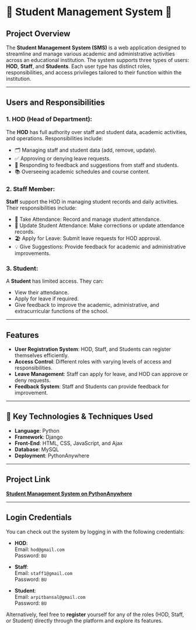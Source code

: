 # 🚀 Student Management System 🚀

## Project Overview

The **Student Management System (SMS)** is a web application designed to streamline and manage various academic and administrative activities across an educational institution. The system supports three types of users: **HOD**, **Staff**, and **Students**. Each user type has distinct roles, responsibilities, and access privileges tailored to their function within the institution.

---

## Users and Responsibilities

### 1. HOD (Head of Department):
The **HOD** has full authority over staff and student data, academic activities, and operations. Responsibilities include:
- 🗂️ Managing staff and student data (add, remove, update).
- ✅ Approving or denying leave requests.
- 💬 Responding to feedback and suggestions from staff and students.
- 📚 Overseeing academic schedules and course content.

### 2. Staff Member:
**Staff** support the HOD in managing student records and daily activities. Their responsibilities include:
- 📝 Take Attendance: Record and manage student attendance.
- 🔄 Update Student Attendance: Make corrections or update attendance records.
- 🏖️ Apply for Leave: Submit leave requests for HOD approval.
- 💡 Give Suggestions: Provide feedback for academic and administrative improvements.

### 3. Student:
A **Student** has limited access. They can:
- View their attendance.
- Apply for leave if required.
- Give feedback to improve the academic, administrative, and extracurricular functions of the school.

---

## Features

- **User Registration System**: HOD, Staff, and Students can register themselves efficiently.
- **Access Control**: Different roles with varying levels of access and responsibilities.
- **Leave Management**: Staff can apply for leave, and HOD can approve or deny requests.
- **Feedback System**: Staff and Students can provide feedback for improvement.

---

## 🚀 Key Technologies & Techniques Used

- **Language**: Python
- **Framework**: Django
- **Front-End**: HTML, CSS, JavaScript, and Ajax
- **Database**: MySQL
- **Deployment**: PythonAnywhere

---

## Project Link
[**Student Management System on PythonAnywhere**](https://arpit409.pythonanywhere.com/)

---

## Login Credentials

You can check out the system by logging in with the following credentials:

- **HOD**:  
  Email: `hod@gmail.com`  
  Password: `BU`

- **Staff**:  
  Email: `staff1@gmail.com`  
  Password: `BU`

- **Student**:  
  Email: `arpitbansal@gmail.com`  
  Password: `BU`

Alternatively, feel free to **register** yourself for any of the roles (HOD, Staff, or Student) directly through the platform and explore its features.
